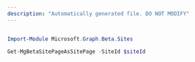 ```yaml
---
description: "Automatically generated file. DO NOT MODIFY"
---
```


```powershell

Import-Module Microsoft.Graph.Beta.Sites

Get-MgBetaSitePageAsSitePage -SiteId $siteId

```